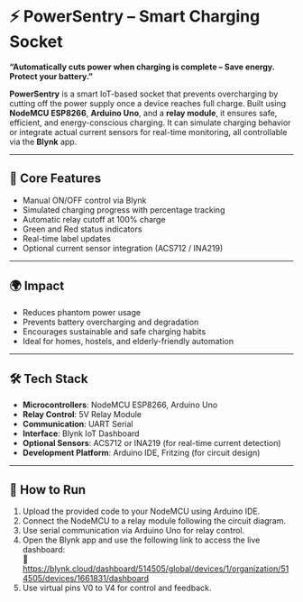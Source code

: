 # ⚡ PowerSentry – Smart Charging Socket

**“Automatically cuts power when charging is complete – Save energy. Protect your battery.”**

**PowerSentry** is a smart IoT-based socket that prevents overcharging by cutting off the power supply once a device reaches full charge. Built using **NodeMCU ESP8266**, **Arduino Uno**, and a **relay module**, it ensures safe, efficient, and energy-conscious charging. It can simulate charging behavior or integrate actual current sensors for real-time monitoring, all controllable via the **Blynk** app.

---

## 🔧 Core Features

- Manual ON/OFF control via Blynk  
- Simulated charging progress with percentage tracking  
- Automatic relay cutoff at 100% charge  
- Green and Red status indicators  
- Real-time label updates  
- Optional current sensor integration (ACS712 / INA219)  

---

## 🌍 Impact

- Reduces phantom power usage  
- Prevents battery overcharging and degradation  
- Encourages sustainable and safe charging habits  
- Ideal for homes, hostels, and elderly-friendly automation  

---

## 🛠 Tech Stack

- **Microcontrollers**: NodeMCU ESP8266, Arduino Uno  
- **Relay Control**: 5V Relay Module  
- **Communication**: UART Serial  
- **Interface**: Blynk IoT Dashboard  
- **Optional Sensors**: ACS712 or INA219 (for real-time current detection)  
- **Development Platform**: Arduino IDE, Fritzing (for circuit design)  

---

## 🚀 How to Run

1. Upload the provided code to your NodeMCU using Arduino IDE.  
2. Connect the NodeMCU to a relay module following the circuit diagram.  
3. Use serial communication via Arduino Uno for relay control.  
4. Open the Blynk app and use the following link to access the live dashboard:  
   🔗 https://blynk.cloud/dashboard/514505/global/devices/1/organization/514505/devices/1661831/dashboard
5. Use virtual pins V0 to V4 for control and feedback.
